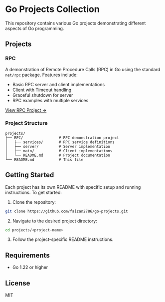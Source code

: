 # Go Projects Collection

This repository contains various Go projects demonstrating different aspects of Go programming.

## Projects

### RPC
A demonstration of Remote Procedure Calls (RPC) in Go using the standard `net/rpc` package. Features include:
- Basic RPC server and client implementations
- Client with Timeout handling
- Graceful shutdown for server
- RPC examples with multiple services

[View RPC Project →](./RPC)

### Project Structure
```
projects/
├── RPC/                # RPC demonstration project
│   ├── services/       # RPC service definitions
│   ├── server/         # Server implementation
│   ├── main/           # Client implementations
│   └── README.md       # Project documentation
└── README.md           # This file
```

## Getting Started

Each project has its own README with specific setup and running instructions. To get started:

1. Clone the repository:
```bash
git clone https://github.com/faizan2786/go-projects.git
```

2. Navigate to the desired project directory:
```bash
cd projects/<project-name>
```

3. Follow the project-specific README instructions.

## Requirements

- Go 1.22 or higher

## License

MIT

